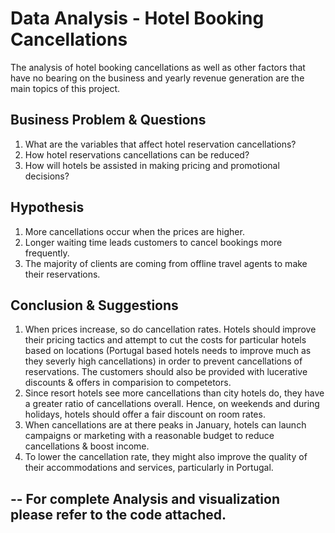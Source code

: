 # Data Analysis - Hotel Booking Cancellations

The analysis of hotel booking cancellations as well as other factors that have no bearing on the business and yearly revenue generation are the main topics of this project.


## Business Problem & Questions

1. What are the variables that affect hotel reservation cancellations?
2. How hotel reservations cancellations can be reduced?
3. How will hotels be assisted in making pricing and promotional decisions?

## Hypothesis

1. More cancellations occur when the prices are higher.
2. Longer waiting time leads customers to cancel bookings more frequently.
3. The majority of clients are coming from offline travel agents to make their
reservations.

## Conclusion & Suggestions

1. When prices increase, so do cancellation rates. Hotels should improve their pricing tactics and attempt to cut the costs for particular hotels based on locations (Portugal based hotels needs to improve much as they severly high cancellations) in order to prevent cancellations of reservations. The customers should also be provided with lucerative discounts & offers in comparision to competetors. 
2. Since resort hotels see more cancellations than city hotels do, they have a greater ratio of cancellations overall. Hence, on weekends and during holidays, hotels should offer a fair discount on room rates.
3. When cancellations are at there peaks in January, hotels can launch campaigns or marketing with a reasonable budget to reduce cancellations & boost income.
4. To lower the cancellation rate, they might also improve the quality of their accommodations and services, particularly in Portugal.


## -- For complete Analysis and visualization please refer to the code attached.
